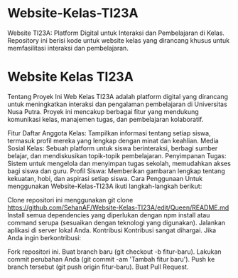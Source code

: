 # Website-Kelas-TI23A
Website TI23A: Platform Digital untuk Interaksi dan Pembelajaran di Kelas. Repository ini berisi kode untuk website kelas yang dirancang khusus untuk memfasilitasi interaksi dan pembelajaran.

# Website Kelas TI23A
Tentang Proyek Ini
Web Kelas TI23A adalah platform digital yang dirancang untuk meningkatkan interaksi dan pengalaman pembelajaran di Universitas Nusa Putra. Proyek ini mencakup berbagai fitur yang mendukung komunikasi kelas, manajemen tugas, dan pembelajaran kolaboratif.

Fitur
Daftar Anggota Kelas: Tampilkan informasi tentang setiap siswa, termasuk profil mereka yang lengkap dengan minat dan keahlian.
Media Sosial Kelas: Sebuah platform untuk siswa berinteraksi, berbagi sumber belajar, dan mendiskusikan topik-topik pembelajaran.
Penyimpanan Tugas: Sistem untuk mengelola dan menyimpan tugas sekolah, memudahkan akses bagi siswa dan guru.
Profil Siswa: Memberikan gambaran lengkap tentang kekuatan, hobi, dan aspirasi setiap siswa.
Cara Penggunaan
Untuk menggunakan Website-Kelas-TI23A ikuti langkah-langkah berikut:

Clone repositori ini menggunakan git clone https://github.com/SehanAF/Website-Kelas-TI23A/edit/Queen/README.md
Install semua dependencies yang diperlukan dengan npm install atau command serupa (sesuaikan dengan teknologi yang digunakan).
Jalankan aplikasi di server lokal Anda.
Kontribusi
Kontribusi sangat dihargai. Jika Anda ingin berkontribusi:

Fork repositori ini.
Buat branch baru (git checkout -b fitur-baru).
Lakukan commit perubahan Anda (git commit -am 'Tambah fitur baru').
Push ke branch tersebut (git push origin fitur-baru).
Buat Pull Request.
